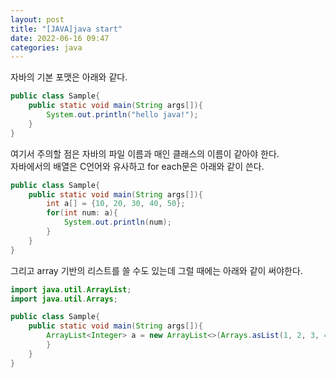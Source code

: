 ```yaml
---
layout: post
title: "[JAVA]java start"
date: 2022-06-16 09:47
categories: java
---
```

자바의 기본 포맷은 아래와 같다.
```java
public class Sample{
    public static void main(String args[]){
        System.out.println("hello java!");
    }
}
```
여기서 주의할 점은 자바의 파일 이름과 매인 클래스의 이름이 같아야 한다.  
자바에서의 배열은 C언어와 유사하고 for each문은 아래와 같이 쓴다.
```java
public class Sample{
    public static void main(String args[]){
        int a[] = {10, 20, 30, 40, 50};
        for(int num: a){
            System.out.println(num);
        }
    }
}
```

그리고 array 기반의 리스트를 쓸 수도 있는데 그럴 때에는 아래와 같이 써야한다.
```java
import java.util.ArrayList;
import java.util.Arrays;

public class Sample{
    public static void main(String args[]){
        ArrayList<Integer> a = new ArrayList<>(Arrays.asList(1, 2, 3, 4));
        }
    }
}
```
